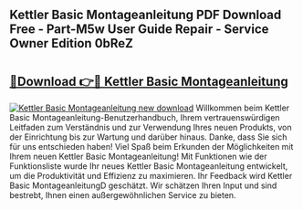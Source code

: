 ## Kettler Basic Montageanleitung PDF Download Free - Part-M5w User Guide Repair - Service Owner Edition 0bReZ

# <h2><a href="http://df6ezi.blite.top/?on=Kettler+Basic+Montageanleitung">🔗Download 👉🔴 Kettler Basic Montageanleitung</a></h2>

[![Kettler Basic Montageanleitung new download](https://i.imgur.com/lujVjoI.png)](http://df6ezi.blite.top/?on=Kettler+Basic+Montageanleitung)
Willkommen beim Kettler Basic Montageanleitung-Benutzerhandbuch, Ihrem vertrauenswürdigen Leitfaden zum Verständnis und zur Verwendung Ihres neuen Produkts, von der Einrichtung bis zur Wartung und darüber hinaus. Danke, dass Sie sich für uns entschieden haben! Viel Spaß beim Erkunden der Möglichkeiten mit Ihrem neuen Kettler Basic Montageanleitung! Mit Funktionen wie der Funktionsliste wurde Ihr neues Kettler Basic Montageanleitung entwickelt, um die Produktivität und Effizienz zu maximieren. Ihr Feedback wird Kettler Basic MontageanleitungD geschätzt. Wir schätzen Ihren Input und sind bestrebt, Ihnen einen außergewöhnlichen Service zu bieten.
